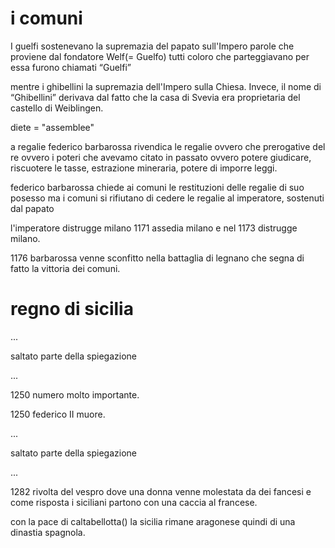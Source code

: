 # i comuni
I guelfi sostenevano la supremazia del papato sull'Impero parole che proviene dal fondatore Welf(= Guelfo) tutti coloro che parteggiavano per essa furono chiamati “Guelfi”

mentre i ghibellini la supremazia dell'Impero sulla Chiesa. Invece, il nome di “Ghibellini” derivava dal fatto che la casa di Svevia era proprietaria del castello di Weiblingen.

diete = "assemblee"

a regalie federico barbarossa rivendica le regalie ovvero che prerogative del re ovvero i poteri che avevamo citato in passato ovvero potere giudicare, riscuotere le tasse, estrazione mineraria, potere di imporre leggi.

federico barbarossa chiede ai comuni le restituzioni delle regalie di suo posesso ma i comuni si rifiutano di cedere le regalie al imperatore, sostenuti dal papato

l'imperatore distrugge milano 1171 assedia milano e nel 1173 distrugge milano.

1176 barbarossa venne sconfitto nella battaglia di legnano che segna di fatto la vittoria dei comuni.

# regno di sicilia

...

saltato parte della spiegazione 

...

1250 numero molto importante.

1250 federico II muore.

...

saltato parte della spiegazione 

...

1282 rivolta del vespro dove una donna venne molestata da dei fancesi e come risposta i siciliani partono con una caccia al francese.

con la pace di caltabellotta() la sicilia rimane aragonese quindi di una dinastia spagnola.